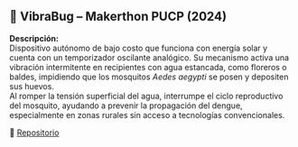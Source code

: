 ## 📌 VibraBug – Makerthon PUCP (2024)

**Descripción:**  
Dispositivo autónomo de bajo costo que funciona con energía solar y cuenta con un temporizador oscilante analógico. Su mecanismo activa una vibración intermitente en recipientes con agua estancada, como floreros o baldes, impidiendo que los mosquitos *Aedes aegypti* se posen y depositen sus huevos.  
Al romper la tensión superficial del agua, interrumpe el ciclo reproductivo del mosquito, ayudando a prevenir la propagación del dengue, especialmente en zonas rurales sin acceso a tecnologías convencionales.

🔗 [Repositorio](https://docs.google.com/spreadsheets/d/1LHCLiL1IKkCoUQOBJwm0rjLfJErv5A0dq8J5gNpmpmo/edit?gid=0#gid=0)
